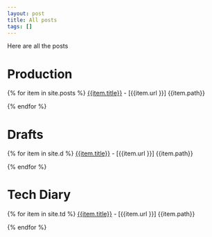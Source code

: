 ```yaml
---
layout: post
title: All posts
tags: []
---
```


Here are all the posts

# Production

{% for item in site.posts %}
[{{item.title}}]({{item.url}}) - [{{item.url }}]
{{item.path}}

{% endfor %}

# Drafts

{% for item in site.d %}
[{{item.title}}]({{item.url}}) - [{{item.url }}]
{{item.path}}

{% endfor %}

# Tech Diary

{% for item in site.td %}
[{{item.title}}]({{item.url}}) - [{{item.url }}]
{{item.path}}

{% endfor %}
